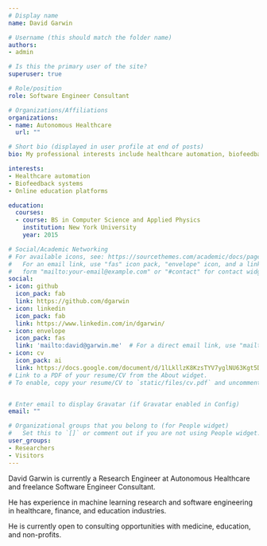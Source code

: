 ```yaml
---
# Display name
name: David Garwin

# Username (this should match the folder name)
authors:
- admin

# Is this the primary user of the site?
superuser: true

# Role/position
role: Software Engineer Consultant

# Organizations/Affiliations
organizations:
- name: Autonomous Healthcare
  url: ""

# Short bio (displayed in user profile at end of posts)
bio: My professional interests include healthcare automation, biofeedback systems, online education platforms, and developer productivity optimization.

interests:
- Healthcare automation
- Biofeedback systems
- Online education platforms

education:
  courses:
  - course: BS in Computer Science and Applied Physics
    institution: New York University
    year: 2015

# Social/Academic Networking
# For available icons, see: https://sourcethemes.com/academic/docs/page-builder/#icons
#   For an email link, use "fas" icon pack, "envelope" icon, and a link in the
#   form "mailto:your-email@example.com" or "#contact" for contact widget.
social:
- icon: github
  icon_pack: fab
  link: https://github.com/dgarwin
- icon: linkedin
  icon_pack: fab
  link: https://www.linkedin.com/in/dgarwin/
- icon: envelope
  icon_pack: fas
  link: 'mailto:david@garwin.me'  # For a direct email link, use "mailto:test@example.org".
- icon: cv
  icon_pack: ai
  link: https://docs.google.com/document/d/1lLkllzK8KzsTYV7yglNU63Kgt5DEZ0eRfCWyB7v8P2E/edit?usp=sharing
# Link to a PDF of your resume/CV from the About widget.
# To enable, copy your resume/CV to `static/files/cv.pdf` and uncomment the lines below.


# Enter email to display Gravatar (if Gravatar enabled in Config)
email: ""

# Organizational groups that you belong to (for People widget)
#   Set this to `[]` or comment out if you are not using People widget.
user_groups:
- Researchers
- Visitors
---
```


David Garwin is currently a Research Engineer at Autonomous Healthcare and freelance Software Engineer Consultant. 

He has experience in machine learning research and software engineering in healthcare, finance, and education industries. 

He is currently open to consulting opportunities with medicine, education, and non-profits.